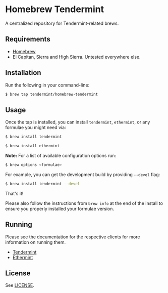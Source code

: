 # Homebrew Tendermint

A centralized repository for Tendermint-related brews.

## Requirements

* [Homebrew](https://github.com/Homebrew/brew)
* El Capitan, Sierra and High Sierra. Untested everywhere else.

## Installation

Run the following in your command-line:

```sh
$ brew tap tendermint/homebrew-tendermint
```

## Usage

Once the tap is installed, you can install `tendermint`, `ethermint`, or any formulae you might need via:

```sh
$ brew install tendermint
```

```sh
$ brew install ethermint
```

**Note:** For a list of available configuration options run:

```sh
$ brew options <formulae>
```

For example, you can get the development build by providing `--devel` flag:

```sh
$ brew install tendermint --devel
```

That's it!

Please also follow the instructions from `brew info` at the end of the install to ensure you properly installed your formulae version.

## Running

Please see the documentation for the respective clients for more information on running them.

* [Tendermint](https://github.com/tendermint/tendermint)
* [Ethermint](https://github.com/tendermint/ethermint)

## License

See [LICENSE](LICENSE).
